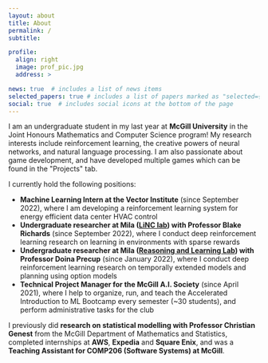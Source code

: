 ```yaml
---
layout: about
title: About
permalink: /
subtitle:

profile:
  align: right
  image: prof_pic.jpg
  address: >

news: true  # includes a list of news items
selected_papers: true # includes a list of papers marked as "selected={true}"
social: true  # includes social icons at the bottom of the page
---
```


I am an undergraduate student in my last year at __McGill University__ in the Joint Honours Mathematics and Computer Science program! My research interests include reinforcement learning, the creative powers of neural networks, and natural language processing. I am also passionate about game development, and have developed multiple games which can be found in the "Projects" tab.

I currently hold the following positions:
- __Machine Learning Intern at the Vector Institute__ (since September 2022), where I am developing a reinforcement learning system for energy efficient data center HVAC control
- __Undergraduate researcher at Mila ([LiNC lab](https://linclab.mila.quebec/home)) with Professor Blake Richards__ (since September 2022), where I conduct deep reinforcement learning research on learning in environments with sparse rewards
- __Undergraduate researcher at Mila ([Reasoning and Learning Lab](http://rl.cs.mcgill.ca/)) with Professor Doina Precup__ (since January 2022), where I conduct deep reinforcement learning research on temporally extended models and planning using option models
- __Technical Project Manager for the McGill A.I. Society__ (since April 2021), where I help to organize, run, and teach the Accelerated Introduction to ML Bootcamp every semester (~30 students), and perform administrative tasks for the club

I previously did __research on statistical modelling with Professor Christian Genest__ from the McGill Department of Mathematics and Statistics, completed internships at __AWS__, __Expedia__ and __Square Enix__,  and was a __Teaching Assistant for COMP206 (Software Systems) at McGill__.
